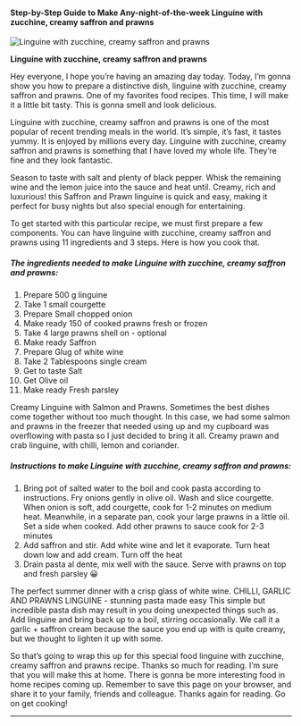             

#### Step-by-Step Guide to Make Any-night-of-the-week Linguine with zucchine, creamy saffron and prawns

![Linguine with zucchine, creamy saffron and prawns](https://img-global.cpcdn.com/recipes/40813baecebd97cc/751x532cq70/linguine-with-zucchine-creamy-saffron-and-prawns-recipe-main-photo.jpg)

**Linguine with zucchine, creamy saffron and prawns**

Hey everyone, I hope you’re having an amazing day today. Today, I’m gonna show you how to prepare a distinctive dish, linguine with zucchine, creamy saffron and prawns. One of my favorites food recipes. This time, I will make it a little bit tasty. This is gonna smell and look delicious.

Linguine with zucchine, creamy saffron and prawns is one of the most popular of recent trending meals in the world. It’s simple, it’s fast, it tastes yummy. It is enjoyed by millions every day. Linguine with zucchine, creamy saffron and prawns is something that I have loved my whole life. They’re fine and they look fantastic.

Season to taste with salt and plenty of black pepper. Whisk the remaining wine and the lemon juice into the sauce and heat until. Creamy, rich and luxurious! this Saffron and Prawn linguine is quick and easy, making it perfect for busy nights but also special enough for entertaining.

To get started with this particular recipe, we must first prepare a few components. You can have linguine with zucchine, creamy saffron and prawns using 11 ingredients and 3 steps. Here is how you cook that.

##### The ingredients needed to make Linguine with zucchine, creamy saffron and prawns:

1.  Prepare 500 g linguine
2.  Take 1 small courgette
3.  Prepare Small chopped onion
4.  Make ready 150 of cooked prawns fresh or frozen
5.  Take 4 large prawns shell on - optional
6.  Make ready Saffron
7.  Prepare Glug of white wine
8.  Take 2 Tablespoons single cream
9.  Get to taste Salt
10.  Get Olive oil
11.  Make ready Fresh parsley

Creamy Linguine with Salmon and Prawns. Sometimes the best dishes come together without too much thought. In this case, we had some salmon and prawns in the freezer that needed using up and my cupboard was overflowing with pasta so I just decided to bring it all. Creamy prawn and crab linguine, with chilli, lemon and coriander.

##### Instructions to make Linguine with zucchine, creamy saffron and prawns:

1.  Bring pot of salted water to the boil and cook pasta according to instructions. Fry onions gently in olive oil. Wash and slice courgette. When onion is soft, add courgette, cook for 1-2 minutes on medium heat. Meanwhile, in a separate pan, cook your large prawns in a little oil. Set a side when cooked. Add other prawns to sauce cook for 2-3 minutes
2.  Add saffron and stir. Add white wine and let it evaporate. Turn heat down low and add cream. Turn off the heat
3.  Drain pasta al dente, mix well with the sauce. Serve with prawns on top and fresh parsley 😀

The perfect summer dinner with a crisp glass of white wine. CHILLI, GARLIC AND PRAWNS LINGUINE - stunning pasta made easy This simple but incredible pasta dish may result in you doing unexpected things such as. Add linguine and bring back up to a boil, stirring occasionally. We call it a garlic + saffron cream because the sauce you end up with is quite creamy, but we thought to lighten it up with some.

So that’s going to wrap this up for this special food linguine with zucchine, creamy saffron and prawns recipe. Thanks so much for reading. I’m sure that you will make this at home. There is gonna be more interesting food in home recipes coming up. Remember to save this page on your browser, and share it to your family, friends and colleague. Thanks again for reading. Go on get cooking!

* * *